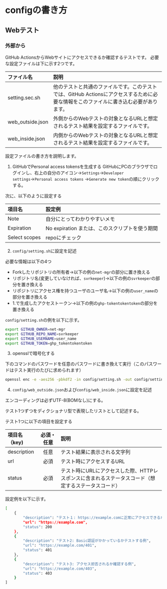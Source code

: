 configの書き方
============

## Webテスト

### 外部から

GitHub ActionsからWebサイトにアクセスできるか確認するテストです。
必要な設定ファイルは下に示す2つです。

| ファイル名              | 説明                                                                |
|:------------------------|:--------------------------------------------------------------------|
|setting.sec.sh           | 他のテストと共通のファイルです。このテストでは、GitHub Actionsにアクセスするために必要な情報をこのファイルに書き込む必要があります。|
|web_outside.json         | 外側からのWebテストの対象となるURLと想定されるテスト結果を設定するファイルです。 | 
|web_inside.json         | 内側からのWebテストの対象となるURLと想定されるテスト結果を設定するファイルです。 | 


設定ファイルの書き方を説明します。

1. GitHubでPersonal access tokensを生成する
GitHubにPCのブラウザでログインし、右上の自分のアイコン→`Settings`→`Developer settings`→`Personal access tokens`
→`Generate new token`の順にクリックする。

次に、以下のように設定する

| 項目名        | 設定例                                         |
|:--------------|:-----------------------------------------------|
| Note          | 自分にとってわかりやすいメモ                   |
| Expiration    | No expiration または、このスクリプトを使う期間 |
| Select scopes | repoにチェック                                 |


2. `config/setting.sh`に設定を記述

必要な情報は以下の4つ
- Forkしたリポジトリの所有者→以下の例の`net-mgr`の部分に置き換える
- リポジトリ名(変更していなければ、`svrkeeper`)→以下の例の`svrkeeper`の部分を置き換える
- リポジトリにアクセス権を持つユーザのユーザ名→以下の例の`user_name`の部分を置き換える
- 1.で生成したアクセストークン→以下の例の`ghp-tokentokentoken`の部分を置き換える

`config/setting.sh`の例を以下に示す。

```bash
export GITHUB_OWNER=net-mgr
export GITHUB_REPO_NAME=svrkeeper
export GITHUB_USERNAME=user_name
export GITHUB_TOKEN=ghp_tokentokentoken
```

3. opensslで暗号化する

下のコマンドのパスワードを任意のパスワードに書き換えて実行（このパスワードはテスト実行のたびに求められます）
```bash
openssl enc -e -aes256 -pbkdf2 -in config/setting.sh -out config/setting.sec.sh -k パスワード
```

4. `config/web_outside.json`および`config/web_inside.json`に設定を記述

エンコーディングは必ずUTF-8(BOMなし)にする。

テスト1つずつをディクショナリ型で表現したリストとして記述する。

テスト1つに以下の項目を設定する

| 項目名（key) | 必須・任意 |説明                                                                                                |
|:-------------|:----------:|:---------------------------------------------------------------------------------------------------|
| description  | 任意       | テスト結果に表示される文字列                                                                       |
| url          | 必須       | テスト時にアクセスするURL                                                                          |
| status       | 必須       | テスト時にURLにアクセスした際、HTTPレスポンスに含まれるステータスコード（想定するステータスコード）|

設定例を以下に示す。

```bash
[
	{
		"description": "テスト１: https://example.comに正常にアクセスできるか確認（ステータスコード200が正常）",
		"url": "https://example.com",
		"status": 200
	},
	{
		"description": "テスト2: Basic認証がかかっているかテストする例",
		"url": "https://example.com/401",
		"status": 401
	},
	{
		"description": "テスト3: アクセス拒否されるか確認する例",
		"url": "https://example.com/403",
		"status": 403
	}
]
```
